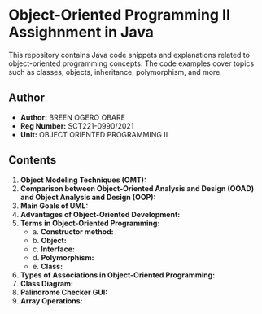 # Object-Oriented Programming II Assighnment in Java

This repository contains Java code snippets and explanations related to object-oriented programming concepts. The code examples cover topics such as classes, objects, inheritance, polymorphism, and more.

## Author

- **Author:** BREEN OGERO OBARE
- **Reg Number:** SCT221-0990/2021
- **Unit:** OBJECT ORIENTED PROGRAMMING II

## Contents

1. **Object Modeling Techniques (OMT):**
2. **Comparison between Object-Oriented Analysis and Design (OOAD) and Object Analysis and Design (OOP):**
3. **Main Goals of UML:**
4. **Advantages of Object-Oriented Development:**
5. **Terms in Object-Oriented Programming:**
   - a. **Constructor method:**
   - b. **Object:**
   - c. **Interface:**
   - d. **Polymorphism:**
   - e. **Class:**
6. **Types of Associations in Object-Oriented Programming:**
7. **Class Diagram:**
8. **Palindrome Checker GUI:**
9. **Array Operations:**
